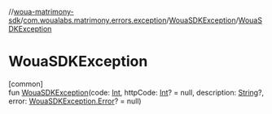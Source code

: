 //[woua-matrimony-sdk](../../../index.md)/[com.woualabs.matrimony.errors.exception](../index.md)/[WouaSDKException](index.md)/[WouaSDKException](-woua-s-d-k-exception.md)

# WouaSDKException

[common]\
fun [WouaSDKException](-woua-s-d-k-exception.md)(code: [Int](https://kotlinlang.org/api/latest/jvm/stdlib/kotlin/-int/index.html), httpCode: [Int](https://kotlinlang.org/api/latest/jvm/stdlib/kotlin/-int/index.html)? = null, description: [String](https://kotlinlang.org/api/latest/jvm/stdlib/kotlin/-string/index.html)?, error: [WouaSDKException.Error](-error/index.md)? = null)
